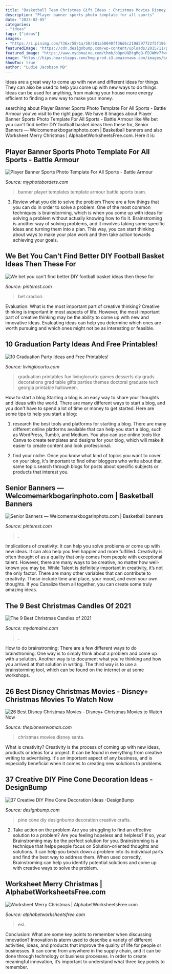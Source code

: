 ```yaml
---
title: "Basketball Team Christmas Gift Ideas : Christmas Movies Disney Santa"
description: "Player banner sports photo template for all sports"
date: "2023-02-05"
categories:
- "ideas"
tags: ["ideas"]
images:
- "https://i.pinimg.com/736x/58/1a/50/581a50040ff36d6c219d597722f5f196.jpg"
featuredImage: "https://cdn.designbump.com/wp-content/uploads/2015/11/pine-crafts-fall-decor12.jpg"
featured_image: "https://www.mydomaine.com/thmb/bQpnUQBtgMgQ-FDJWWv7fwvSuuE=/1155x1732/filters:fill(auto,1)/Stocksy_txp62d027dc1ls200_Medium_455818-964b2014f4aa44e3b4a23640364a116b.jpg"
image: "https://hips.hearstapps.com/hmg-prod.s3.amazonaws.com/images/best-disney-christmas-movies-santa-clause-1604007075.jpg?crop=1.00xw:0.754xh;0,0.217xh&amp;resize=1200:*"
ShowToc: true
author: "Ludie Jacobson MD"
---
```



Ideas are a great way to come up with new and different ideas for things. They can also be used to help you come up with new ways to do things. Ideas can be used for anything, from making your house more energy efficient to finding a new way to make your money.

	

		
searching about Player Banner Sports Photo Template For All Sports - Battle Armour you've visit to the right page. We have 8 Images about Player Banner Sports Photo Template For All Sports - Battle Armour like We bet you can&#039;t find better DIY football basket ideas then these for, Senior Banners — Welcomemarkbogarinphoto.com | Basketball banners and also Worksheet Merry Christmas | AlphabetWorksheetsFree.com. Here it is:
		
    
## Player Banner Sports Photo Template For All Sports - Battle Armour

<img loading=lazy src="https://cdn3.bigcommerce.com/s-jdhnct1/products/229/images/745/battle_armour_48x72_banner__24849.1446754603.500.625.jpg?c=2" onerror="this.onerror=null;this.src='https://tse4.mm.bing.net/th?id=OIP.Mg8tddBCKqgkD3_NE4N3HAAAAA&amp;pid=15.1';" alt="Player Banner Sports Photo Template For All Sports - Battle Armour">

_Source: myphotoborders.com_

>banner player templates template armour battle sports team. 

	

3. Review what you did to solve the problem
There are a few things that you can do in order to solve a problem. One of the most common techniques is brainstorming, which is when you come up with ideas for solving a problem without actually knowing how to fix it. Brainstroming is another way of solving problems, and it involves taking some specific ideas and turning them into a plan. This way, you can start thinking about ways to make your plan work and then take action towards achieving your goals.

    
## We Bet You Can&#039;t Find Better DIY Football Basket Ideas Then These For

<img loading=lazy src="https://i.pinimg.com/736x/a8/d6/13/a8d6130a811e1d16c9fbd717b02078a0.jpg" onerror="this.onerror=null;this.src='https://tse3.mm.bing.net/th?id=OIP.SQtkrTUthMmaeugQVX0COwHaLH&amp;pid=15.1';" alt="We bet you can&#039;t find better DIY football basket ideas then these for">

_Source: pinterest.com_

>bet cradiori. 

	

Evaluation: What is the most important part of creative thinking?
Creative thinking is important in most aspects of life. However, the most important part of creative thinking may be the ability to come up with new and innovative ideas. Evaluating ideas can help you determine which ones are worth pursuing and which ones might not be as interesting or feasible.

    
## 10 Graduation Party Ideas And Free Printables!

<img loading=lazy src="http://www.livinglocurto.com/wp-content/uploads/2014/04/10-graduation-party-ideas.jpg" onerror="this.onerror=null;this.src='https://tse4.mm.bing.net/th?id=OIP.v7JWdH7r6S_M7C4k6ndmbgHaLH&amp;pid=15.1';" alt="10 Graduation Party Ideas and Free Printables!">

_Source: livinglocurto.com_

>graduation printables fun livinglocurto games desserts diy grads decorations grad table gifts parties themes doctoral graduate tech georgia printable halloween. 

	

How to start a blog
Starting a blog is an easy way to share your thoughts and ideas with the world. There are many different ways to start a blog, and you don't have to spend a lot of time or money to get started. Here are some tips to help you start a blog: 
1. research the best tools and platforms for starting a blog. There are many different online platforms available that can help you start a blog, such as WordPress, Tumblr, and Medium. You also can use online tools like Canva to create templates and designs for your blog, which will make it easier to create content and look professional. 

2. find your niche. Once you know what kind of topics you want to cover on your blog, it's important to find other bloggers who write about that same topic.search through blogs for posts about specific subjects or products that interest you.

    
## Senior Banners — Welcomemarkbogarinphoto.com | Basketball Banners

<img loading=lazy src="https://i.pinimg.com/736x/58/1a/50/581a50040ff36d6c219d597722f5f196.jpg" onerror="this.onerror=null;this.src='https://tse1.mm.bing.net/th?id=OIP.wEeQ-tYOp0QXXu5JO8o6GgHaJ3&amp;pid=15.1';" alt="Senior Banners — Welcomemarkbogarinphoto.com | Basketball banners">

_Source: pinterest.com_

>. 

	

Implications of creativity: It can help you solve problems or come up with new ideas. It can also help you feel happier and more fulfilled.
Creativity is often thought of as a quality that only comes from people with exceptional talent. However, there are many ways to be creative, no matter how well-known you may be. While Talent is definitely important in creativity, it’s not the only factor. There are many other variables that can contribute to creativity. These include time and place, your mood, and even your own thoughts. If you Canalize them all together, you can create some truly amazing ideas.

    
## The 9 Best Christmas Candles Of 2021

<img loading=lazy src="https://www.mydomaine.com/thmb/bQpnUQBtgMgQ-FDJWWv7fwvSuuE=/1155x1732/filters:fill(auto,1)/Stocksy_txp62d027dc1ls200_Medium_455818-964b2014f4aa44e3b4a23640364a116b.jpg" onerror="this.onerror=null;this.src='https://tse2.mm.bing.net/th?id=OIP.plANJlSggOHdSLNQzg3k9AHaLG&amp;pid=15.1';" alt="The 9 Best Christmas Candles of 2021">

_Source: mydomaine.com_

>. 

	

How to do brainstroming:
There are a few different ways to do brainstroming. One way is to simply think about a problem and come up with a solution. Another way is to document what you're thinking and how you arrived at that solution in writing. The third way is to use a brainstorming tool, which can be found on the internet or at some workshops.

    
## 26 Best Disney Christmas Movies - Disney+ Christmas Movies To Watch Now

<img loading=lazy src="https://hips.hearstapps.com/hmg-prod.s3.amazonaws.com/images/best-disney-christmas-movies-santa-clause-1604007075.jpg?crop=1.00xw:0.754xh;0,0.217xh&amp;resize=1200:*" onerror="this.onerror=null;this.src='https://tse2.mm.bing.net/th?id=OIP.vepe80Dxzg_Puu5qNZ38RgHaDt&amp;pid=15.1';" alt="26 Best Disney Christmas Movies - Disney+ Christmas Movies to Watch Now">

_Source: thepioneerwoman.com_

>christmas movies disney santa. 

	

What is creativity?
Creativity is the process of coming up with new ideas, products or ideas for a project. It can be found in everything from creative writing to advertising. It's an important aspect of any business, and is especially beneficial when it comes to creating new solutions to problems.

    
## 37 Creative DIY Pine Cone Decoration Ideas -DesignBump

<img loading=lazy src="https://cdn.designbump.com/wp-content/uploads/2015/11/pine-crafts-fall-decor12.jpg" onerror="this.onerror=null;this.src='https://tse2.mm.bing.net/th?id=OIP.TeA1svPw_TUPUaxwgUgryAHaKx&amp;pid=15.1';" alt="37 Creative DIY Pine Cone Decoration Ideas -DesignBump">

_Source: designbump.com_

>pine cone diy designbump decoration creative crafts. 

	

2. Take action on the problem
Are you struggling to find an effective solution to a problem? Are you feeling hopeless and helpless? If so, your Brainstroming may be the perfect solution for you. Brainstroming is a technique that helps people focus on Solution-oriented thoughts and solutions. It can help you break down a problem into its individual parts and find the best way to address them. When used correctly, Brainstroming can help you identify potential solutions and come up with creative ways to solve the problem.

    
## Worksheet Merry Christmas | AlphabetWorksheetsFree.com

<img loading=lazy src="https://www.alphabetworksheetsfree.com/wp-content/uploads/2020/11/merry-christmas-colouring-sheet-esl-worksheettranquilia.jpg" onerror="this.onerror=null;this.src='https://tse1.mm.bing.net/th?id=OIP.OPmyOqfvv8hK8Zk606k_xgHaKi&amp;pid=15.1';" alt="Worksheet Merry Christmas | AlphabetWorksheetsFree.com">

_Source: alphabetworksheetsfree.com_

>esl. 

	

Conclusion: What are some key points to remember when discussing innovation?
Innovation is aterm used to describe a variety of different activities, ideas, and products that improve the quality of life for people or businesses. It can come from anywhere in the supply chain, and it can be done through technology or business processes. In order to create meaningful innovation, it’s important to understand what three key points to remember.


